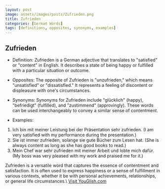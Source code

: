 ```yaml
---
layout: post
image: assets/images/posts/Zufrieden.png
title: Zufrieden
categories: [German Words]
tags: [definitions, opposites, synonyms, examples]
---
```


## Zufrieden
- Definition: 
Zufrieden is a German adjective that translates to "satisfied" or "content" in English. It describes a state of being happy or fulfilled with a particular situation or outcome.

- Opposites: 
The opposite of Zufrieden is "unzufrieden," which means "unsatisfied" or "dissatisfied." It represents a feeling of discontent or displeasure with one's circumstances.

- Synonyms: 
Synonyms for Zufrieden include "glücklich" (happy), "befriedigt" (fulfilled), and "zustimmend" (approvingly). These words can be used interchangeably to convey a similar sense of contentment.

- Examples: 
1. Ich bin mit meiner Leistung bei der Präsentation sehr zufrieden. (I am very satisfied with my performance during the presentation.)
2. Sie ist immer zufrieden, solange sie gute Bücher zum Lesen hat. (She is always content as long as she has good books to read.)
3. Mein Chef war sehr zufrieden mit meiner Arbeit und lobte mich dafür. (My boss was very pleased with my work and praised me for it.)

Zufrieden is a versatile word that captures the essence of contentment and satisfaction. It is often used to express happiness or a sense of fulfillment in various contexts, whether it be with personal achievements, relationships, or general life circumstances.\ <a id="yg-widget-0" class="youglish-widget" data-query="Zufrieden" data-lang="german" data-components="8412" data-auto-start="0" data-bkg-color="theme_light" data-title="How%20to%20pronounce%20Zufrieden%20in%20German"  rel="nofollow" href="https://youglish.com">Visit YouGlish.com</a><script async src="https://youglish.com/public/emb/widget.js" charset="utf-8"></script>